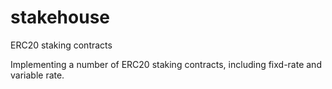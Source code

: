 # stakehouse
ERC20 staking contracts

Implementing a number of ERC20 staking contracts, including fixd-rate and variable rate.
